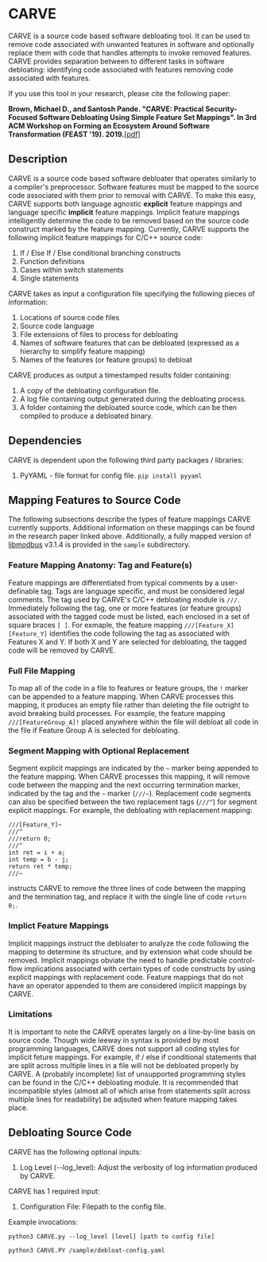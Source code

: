 # CARVE
CARVE is a source code based software debloating tool. It can be used to remove code associated with unwanted features in software and optionally replace them with code that handles attempts to invoke removed features. CARVE provides separation between to different tasks in software debloating: identifying code associated with features removing code associated with features.

If you use this tool in your research, please cite the following paper:

**Brown, Michael D., and Santosh Pande. "CARVE: Practical Security-Focused Software Debloating Using Simple Feature Set Mappings". In 3rd ACM Workshop on Forming an Ecosystem Around Software Transformation (FEAST '19). 2019.**[\[pdf\]](https://dl.acm.org/doi/abs/10.1145/3338502.3359764)

## Description
CARVE is a source code based software debloater that operates similarly to a compiler's preprocessor. Software features must be mapped to the source code associated with them prior to removal with CARVE. To make this easy, CARVE supports both language agnostic **explicit** feature mappings and language specific **implicit** feature mappings. Implicit feature mappings intelligently determine the code to be removed based on the source code construct marked by the feature mapping. Currently, CARVE supports the following implicit feature mappings for C/C++ source code:

 1. If / Else If / Else conditional branching constructs
 2. Function definitions
 3. Cases within switch statements
 4. Single statements
 
CARVE takes as input a configuration file specifying the following pieces of information:

 1. Locations of source code files
 2. Source code language
 3. File extensions of files to process for debloating
 4. Names of software features that can be debloated (expressed as a hierarchy to simplify feature mapping)
 5. Names of the features (or feature groups) to debloat

CARVE produces as output a timestamped results folder containing:

 1. A copy of the debloating configuration file.
 2. A log file containing output generated during the debloating process.
 3. A folder containing the debloated source code, which can be then compiled to produce a debloated binary.

## Dependencies
CARVE is dependent upon the following third party packages / libraries:

 1. PyYAML - file format for config file.  `pip install pyyaml`

## Mapping Features to Source Code
The following subsections describe the types of feature mappings CARVE currently supports. Additional information on these mappings can be found in the research paper linked above.  Additionally, a fully mapped version of [libmodbus](https://libmodbus.org/) v3.1.4 is provided in the `sample` subdirectory.

### Feature Mapping Anatomy: Tag and Feature(s)
Feature mappings are differentiated from typical comments by a user-definable tag. Tags are language specific, and must be considered legal comments. The tag used by CARVE's C/C++ debloating module is `///`. Immediately following the tag, one or more features (or feature groups) associated with the tagged code must be listed, each enclosed in a set of square braces `[ ]`. For exmaple, the feature mapping `///[Feature_X][Feature_Y]` identifies the code following the tag as associated with Features X and Y. If both X and Y are selected for debloating, the tagged code will be removed by CARVE.

### Full File Mapping
To map all of the code in a file to features or feature groups, the `!` marker can be appended to a feature mapping. When CARVE processes this mapping, it produces an empty file rather than deleting the file outright to avoid breaking build processes. For example, the feature mapping `///[FeatureGroup_A]!` placed anywhere within the file will debloat all code in the file if Feature Group A is selected for debloating.

### Segment Mapping with Optional Replacement
Segment explicit mappings are indicated by the `~` marker being appended to the feature mapping. When CARVE processes this mapping, it will remove code between the mapping and the next occurring termination marker, indicated by the tag and the `~` marker (`///~`). Replacement code segments can also be specified between the two replacement tags (`///^`) for segment explicit mappings. For example, the debloating with replacement mapping:

```
///[Feature_Y]~
///^
///return 0;
///^
int ret = i + a;
int temp = b - j;
return ret * temp;
///~
```
instructs CARVE to remove the three lines of code between the mapping and the termination tag, and replace it with the single line of code `return 0;`.

### Implict Feature Mappings
Implicit mappings instruct the debloater to analyze the code following the mapping to determine its structure, and by extension what code should be removed. Implicit mappings obviate the need to handle predictable control-flow implications associated with certain types of code constructs by using explicit mappings with replacement code. Feature mappings that do not have an operator appended to them are considered implicit mappings by CARVE.

### Limitations
It is important to note the CARVE operates largely on a line-by-line basis on source code. Though wide leeway in syntax is provided by most programming languages, CARVE does not support all coding styles for implicit feture mappings. For example, if / else if conditional statements that are split across multiple lines in a file will not be debloated properly by CARVE. A (probably incomplete) list of unsupported programming styles can be found in the C/C++ debloating module. It is recommended that incompatible styles (almost all of which arise from statements split across multiple lines for readability) be adjsuted when feature mapping takes place.


## Debloating Source Code
CARVE has the following optional inputs:

 1. Log Level (--log_level): Adjust the verbosity of log information produced by CARVE.

CARVE has 1 required input:

 1. Configuration File: Filepath to the config file.

Example invocations:
```
python3 CARVE.py --log_level [level] [path to config file]

python3 CARVE.PY /sample/debloat-config.yaml
```
